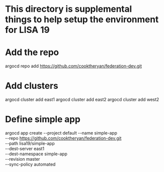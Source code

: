 # This directory is supplemental things to help setup the environment for LISA 19

# Add the repo
argocd repo add https://github.com/cooktheryan/federation-dev.git

# Add clusters
argocd cluster add east1
argocd cluster add east2
argocd cluster add west2

# Define simple app
argocd app create --project default --name simple-app \
--repo https://github.com/cooktheryan/federation-dev.git \
--path lisa19/simple-app \
--dest-server east1 \
--dest-namespace simple-app  \
--revision master \
--sync-policy automated
